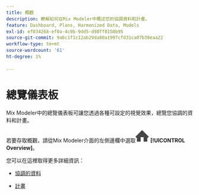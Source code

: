 ```yaml
---
title: 概觀
description: 瞭解如何在Mix Modeler中概述您的協調資料和計畫。
feature: Dashboard, Plans, Harmonized Data, Models
exl-id: ef034268-ef0a-4c9b-9dd5-d98ff8150b95
source-git-commit: 9a6c1f1c12ab29da80a1997cfd31ca07b38eaa22
workflow-type: tm+mt
source-wordcount: '61'
ht-degree: 1%

---
```


# 總覽儀表板


Mix Modeler中的總覽儀表板可讓您透過各種可設定的視覺效果，總覽您協調的資料和計畫。

若要存取概觀，請從Mix Modeler介面的左側邊欄中選取![首頁](/help/assets/icons/Home.svg) **[!UICONTROL Overview]**。

您可以在這裡取得更多詳細資訊：

* [協調的資料](harmonized-data.md)

* [計畫](plans.md)
